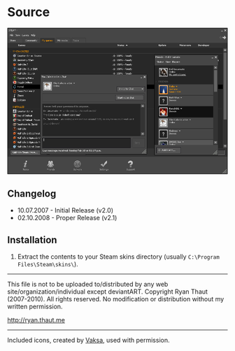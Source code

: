 # Source

![Preview](./Preview.png?raw=true)

## Changelog

- 10.07.2007 - Initial Release (v2.0)
- 02.10.2008 - Proper Release (v2.1)

## Installation

1. Extract the contents to your Steam skins directory (usually `C:\Program Files\Steam\skins\`).

- - -

This file is not to be uploaded to/distributed by any web site/organization/individual except deviantART.
Copyright Ryan Thaut (2007-2010). All rights reserved. No modification or distribution without my written permission.

<http://ryan.thaut.me>

- - -

Included icons, created by [Vaksa](http://vaksa.deviantart.com), used with permission.
